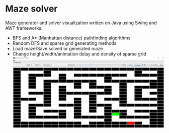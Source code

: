 # Maze solver
Maze generator and solver visualization written on Java using Swing and AWT frameworks.

* BFS and A* (Manhattan distance) pathfinding algorithms
* Random DFS and sparse grid generating methods
* Load maze/Save solved or generated maze
* Change height/width/animation delay and density of sparse grid
![Screenshot](view.png)
